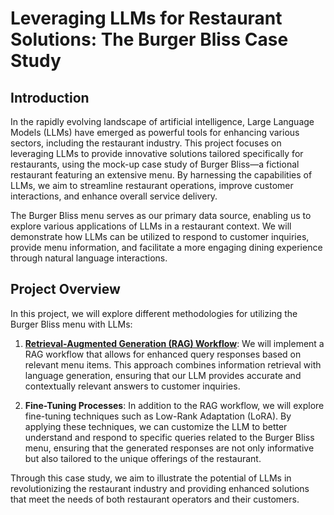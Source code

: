# Leveraging LLMs for Restaurant Solutions: The Burger Bliss Case Study

## Introduction

In the rapidly evolving landscape of artificial intelligence, Large Language Models (LLMs) have emerged as powerful tools for enhancing various sectors, including the restaurant industry. This project focuses on leveraging LLMs to provide innovative solutions tailored specifically for restaurants, using the mock-up case study of Burger Bliss—a fictional restaurant featuring an extensive menu. By harnessing the capabilities of LLMs, we aim to streamline restaurant operations, improve customer interactions, and enhance overall service delivery.

The Burger Bliss menu serves as our primary data source, enabling us to explore various applications of LLMs in a restaurant context. We will demonstrate how LLMs can be utilized to respond to customer inquiries, provide menu information, and facilitate a more engaging dining experience through natural language interactions.

## Project Overview

In this project, we will explore different methodologies for utilizing the Burger Bliss menu with LLMs:

1. [**Retrieval-Augmented Generation (RAG) Workflow**](https://github.com/rodgdutra/LLMs_for_restaurant_case/blob/main/restaurant_rag.ipynb): We will implement a RAG workflow that allows for enhanced query responses based on relevant menu items. This approach combines information retrieval with language generation, ensuring that our LLM provides accurate and contextually relevant answers to customer inquiries.

2. **Fine-Tuning Processes**: In addition to the RAG workflow, we will explore fine-tuning techniques such as Low-Rank Adaptation (LoRA). By applying these techniques, we can customize the LLM to better understand and respond to specific queries related to the Burger Bliss menu, ensuring that the generated responses are not only informative but also tailored to the unique offerings of the restaurant.

Through this case study, we aim to illustrate the potential of LLMs in revolutionizing the restaurant industry and providing enhanced solutions that meet the needs of both restaurant operators and their customers.
